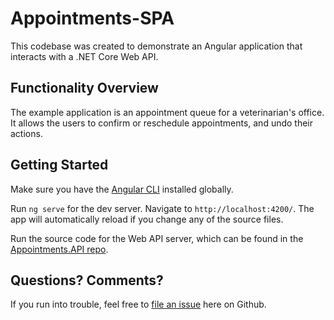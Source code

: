 # Appointments-SPA
This codebase was created to demonstrate an Angular application that interacts with a .NET Core Web API.

## Functionality Overview
The example application is an appointment queue for a veterinarian's office. It allows the users to confirm or reschedule appointments, and undo their actions.

## Getting Started
Make sure you have the [Angular CLI](https://github.com/angular/angular-cli#installation) installed globally. 

Run `ng serve` for the dev server. Navigate to `http://localhost:4200/`. The app will automatically reload if you change any of the source files.

Run the source code for the Web API server, which can be found in the [Appointments.API repo](https://github.com/sunnydatko/Appointments.API).

## Questions? Comments?
If you run into trouble, feel free to [file an issue](https://github.com/sunnydatko/Appointments-SPA/issues) here on Github.
